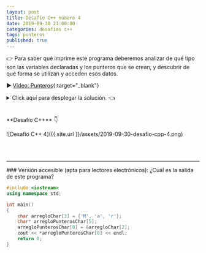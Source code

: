 ```yaml
---
layout: post
title: Desafío C++ número 4
date: 2019-09-30 21:00:00
categories: desafios c++
tags: punteros
published: true
---
```


👉 Para saber qué imprime este programa deberemos analizar de qué tipo son las variables declaradas y los punteros que se crean, y descubrir de qué forma se utilizan y acceden esos datos.


▶️ [Video: Punteros](https://www.youtube.com/watch?v=s8T7cPnYrz0){:target="_blank"}

<details><summary>Click aquí para desplegar la solución. 👈</summary>
<br />
<br />La respuesta es: r.
<br />
<br />✏️ Explicación: el arreglo de la línea 6 tiene elementos de tipo char y se inicializa con 3 elementos: 'M', 'a', 'r', ubicados en las posiciones 0, 1 y 2. El arreglo de la línea 7 tiene elementos de tipo puntero a char (es decir: direcciones de memoria donde haya variables de tipo char). En la línea 8 se guarda en la primera posición de arregloPunterosChar la dirección de memoria del elemento que se encuentra en la posición 2 de arreglosChar (esa posición del arreglo contiene el carácter 'r'). En la línea 9 se imprime el puntero desreferenciado, es decir, se busca lo que hay en la dirección de memoria que indica, y en esa dirección de memoria se encuentra el carácter 'r'.
<br />&nbsp;
  
<div markdown="1">💻 [Código ejecutable](https://jdoodle.com/a/3pBg){:target="_blank"}
  </div>
  {% include codeEditor.html id="3pBg?stdin=0&arg=0&rw=1" %}
<br />
<div markdown="1">![Solución al desafío]({{ site.url }}/assets/2019-09-30-desafio-cpp-4-solucion.png)
  </div></details>
<br />
<br />
**Desafío C++** 👇

![Desafío C++ 4]({{ site.url }}/assets/2019-09-30-desafio-cpp-4.png)

<br />&nbsp;
<hr />
### Versión accesible (apta para lectores electrónicos):
¿Cuál es la salida de este programa?

```cpp
#include <iostream>
using namespace std;

int main()
{
    char arregloChar[3] = {'M', 'a', 'r'};
    char* arregloPunterosChar[5];
    arregloPunterosChar[0] = &arregloChar[2];
    cout << *arregloPunterosChar[0] << endl;
    return 0;
}
```
